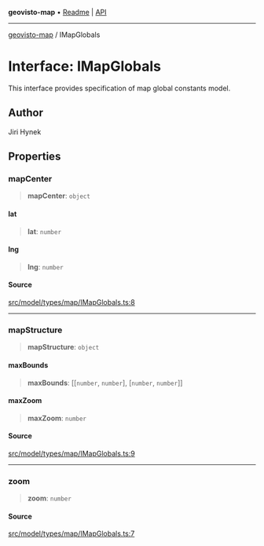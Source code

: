 **geovisto-map** • [Readme](../README.md) \| [API](../globals.md)

***

[geovisto-map](../README.md) / IMapGlobals

# Interface: IMapGlobals

This interface provides specification of map global constants model.

## Author

Jiri Hynek

## Properties

### mapCenter

> **mapCenter**: `object`

#### lat

> **lat**: `number`

#### lng

> **lng**: `number`

#### Source

[src/model/types/map/IMapGlobals.ts:8](https://github.com/geovisto/geovisto-map/blob/e22d774889dbc28cc1ec62933ecf6bab6690f172/src/model/types/map/IMapGlobals.ts#L8)

***

### mapStructure

> **mapStructure**: `object`

#### maxBounds

> **maxBounds**: [[`number`, `number`], [`number`, `number`]]

#### maxZoom

> **maxZoom**: `number`

#### Source

[src/model/types/map/IMapGlobals.ts:9](https://github.com/geovisto/geovisto-map/blob/e22d774889dbc28cc1ec62933ecf6bab6690f172/src/model/types/map/IMapGlobals.ts#L9)

***

### zoom

> **zoom**: `number`

#### Source

[src/model/types/map/IMapGlobals.ts:7](https://github.com/geovisto/geovisto-map/blob/e22d774889dbc28cc1ec62933ecf6bab6690f172/src/model/types/map/IMapGlobals.ts#L7)

